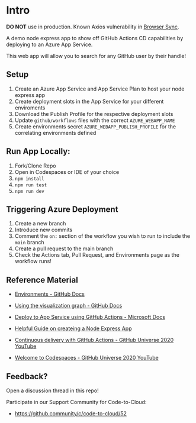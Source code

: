 # Intro

**DO NOT** use in production. Known Axios vulnerability in [Browser Sync](https://github.com/BrowserSync/browser-sync/issues/1831).

A demo node express app to show off GitHub Actions CD capabilities by deploying to an Azure App Service.

This web app will allow you to search for any GitHub user by their handle!

## Setup

1. Create an Azure App Service and App Service Plan to host your node express app
2. Create deployment slots in the App Service for your different enviroments
3. Download the Publish Profile for the respective deployment slots
4. Update `github/workflows` files with the correct `AZURE_WEBAPP_NAME`
5. Create environments secret `AZURE_WEBAPP_PUBLISH_PROFILE` for the correlating environments defined

## Run App Locally:

1. Fork/Clone Repo
2. Open in Codespaces or IDE of your choice
3. `npm install`
4. `npm run test`
5. `npm run dev`

## Triggering Azure Deployment

1. Create a new branch
2. Introduce new commits
3. Comment the `on:` section of the workflow you wish to run to include the `main` branch
4. Create a pull request to the main branch
5. Check the Actions tab, Pull Request, and Environments page as the workflow runs!

## Reference Material

- [Environments - GitHub Docs](https://docs.github.com/en/free-pro-team@latest/actions/reference/environments)

- [Using the visualization graph - GitHub Docs](https://docs.github.com/en/free-pro-team@latest/actions/managing-workflow-runs/using-the-visualization-graph)

- [Deploy to App Service using GitHub Actions - Microsoft Docs](https://docs.microsoft.com/en-us/azure/app-service/deploy-github-actions?tabs=applevel)

- [Helpful Guide on createing a Node Express App](https://auth0.com/blog/create-a-simple-and-stylish-node-express-app/)

- [Continuous delivery with GitHub Actions - GitHub Universe 2020 YouTube](https://www.youtube.com/watch?v=36hY0-O4STg&t=10s&ab_channel=GitHub)

- [Welcome to Codespaces - GitHub Universe 2020 YouTube](https://www.youtube.com/watch?v=j5VQ8OlwbqI&ab_channel=GitHub)

## Feedback?

Open a discussion thread in this repo!

Participate in our Support Community for Code-to-Cloud:

- https://github.community/c/code-to-cloud/52
